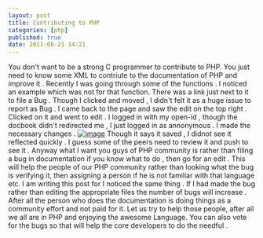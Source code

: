 ```yaml
---
layout: post
title: Contributing to PHP
categories: [php]
published: true
date: 2011-08-21 14:21
---
```

You don't want to be a strong C programmer to contribute to PHP. You just need to know some XML to contriute to the documentation of PHP and improve it . Recently I was going through some of the functions . I noticed an example which was not for that function. There was a link just next to it to file a Bug . Though I clicked and moved , I didn't felt it as a huge issue to report as Bug . I came back to the page and saw the edit on the top right . Clicked on it and went to edit . I logged in with my open-id , though the docbook didn't redirected me , I just logged in as annonymous . I made the necessary changes .  [![image](http://farm7.static.flickr.com/6181/6065016304_574fec7e1a.jpg)](http://www.flickr.com/photos/harikt/6065016304/in/photostream/)  Though it says it saved , I didnot see it reflected quickly . I guess some of the peers need to review it and push to see it . Anyway what I want you guys of PHP community is rather than filing a bug in documentation if you know what to do , then go for an edit . This will help the people of our PHP community rather than looking what the bug is verifying it, then assigning a person if he is not familiar with that language etc. I am writing this post for I noticed the same thing . If I had made the bug rather than editing the appropriate files the number of bugs will increase . After all the person who does the documentation is doing things as a community effort and not paid for it. Let us try to help those people, after all we all are in PHP and enjoying the awesome Language. You can also vote for the bugs so that will help the core developers to do the needful .   

